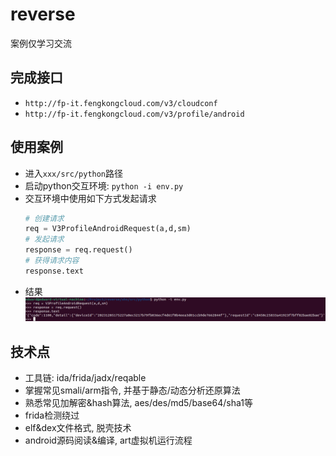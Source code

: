 # reverse

案例仅学习交流

## 完成接口
- `http://fp-it.fengkongcloud.com/v3/cloudconf`
- `http://fp-it.fengkongcloud.com/v3/profile/android`

## 使用案例

- 进入`xxx/src/python`路径
- 启动python交互环境: `python -i env.py`
- 交互环境中使用如下方式发起请求
  ```python
  # 创建请求
  req = V3ProfileAndroidRequest(a,d,sm)
  # 发起请求
  response = req.request()
  # 获得请求内容
  response.text
  ```
- 结果
  ![demo](assets/demo.png)

## 技术点

- 工具链: ida/frida/jadx/reqable
- 掌握常见smali/arm指令, 并基于静态/动态分析还原算法
- 熟悉常见加解密&hash算法, aes/des/md5/base64/sha1等
- frida检测绕过
- elf&dex文件格式, 脱壳技术
- android源码阅读&编译, art虚拟机运行流程

